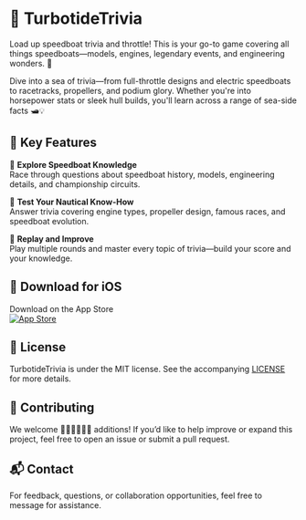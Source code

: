 # 🚤 TurbotideTrivia

Load up speedboat trivia and throttle! This is your go-to game covering all things speedboats—models, engines, legendary events, and engineering wonders. 🌊

Dive into a sea of trivia—from full-throttle designs and electric speedboats to racetracks, propellers, and podium glory. Whether you're into horsepower stats or sleek hull builds, you'll learn across a range of sea-side facts 🛥️💡

## 🚀 Key Features

🌊 **Explore Speedboat Knowledge**  
Race through questions about speedboat history, models, engineering details, and championship circuits.

🧠 **Test Your Nautical Know-How**  
Answer trivia covering engine types, propeller design, famous races, and speedboat evolution.

🔄 **Replay and Improve**  
Play multiple rounds and master every topic of trivia—build your score and your knowledge.

## 📱 Download for iOS

Download on the App Store  
[![App Store](https://developer.apple.com/assets/elements/badges/download-on-the-app-store.svg)](https://apps.apple.com/us/app/turbotide-trivia/id6744722795)

## 📝 License

TurbotideTrivia is under the MIT license. See the accompanying [LICENSE](LICENSE) for more details.

## 🤝 Contributing

We welcome 👩🏾‍💻👨🏾‍💻 additions! If you’d like to help improve or expand this project, feel free to open an issue or submit a pull request.

## 📬 Contact

For feedback, questions, or collaboration opportunities, feel free to message for assistance.

